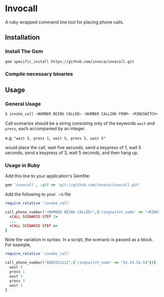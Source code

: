# Invocall

A ruby wrapped command line tool for placing phone calls.

## Installation

### Install The Gem

```bash
gem specific_install https://github.com/invoca/invocall.git
```

### Compile necessary binaries

## Usage 

### General Usage

```bash 
$ invoke_call <NUMBER BEING CALLED> <NUMBER CALLING FROM> <RINGSWITCH> <CALL SCENARIO>
```

Call scenarios should be a string consisting only of the keywords `wait` and `press`, each accompanied by an integer. 

e.g. `"wait 5, press 1, wait 5, press 3, wait 5"`

would place the call, wait five seconds, send a keypress of 1, wait 5 seconds, send a keypress of 3, wait 5 seconds, and then hang up.


### Usage in Ruby

Add this line to your application's Gemfile:

```ruby
gem 'invocall', :git => 'git://github.com/invoca/invocall.git'
```

Add the following to your `.rb` file

```ruby
require_relative 'invoke_call'

call_phone_number("<NUMBER BEING CALLED>",{'ringswitch_node' => "<RINGSWITCH>"}){
  <CALL SCENARIO STEP 1>
  ...
  <CALL SCENARIO STEP n>
}
```

Note the variation in syntax. In a script, the scenario is passed as a block. For example, 

```ruby
require_relative 'invoke_call'

call_phone_number("8885551212",{'ringswitch_node' => "54.54.54.54"}){
  wait 5
  press 1
  wait 5
  press 3
  wait 5
}
```